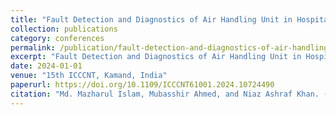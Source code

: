```yaml
---
title: "Fault Detection and Diagnostics of Air Handling Unit in Hospital Building Using Machine Learning"
collection: publications
category: conferences
permalink: /publication/fault-detection-and-diagnostics-of-air-handling-un
excerpt: "Fault Detection and Diagnostics of Air Handling Unit in Hospital Building Using Machine Learning"
date: 2024-01-01
venue: "15th ICCCNT, Kamand, India"
paperurl: https://doi.org/10.1109/ICCCNT61001.2024.10724490
citation: "Md. Mazharul Islam, Mubasshir Ahmed, and Niaz Ashraf Khan. (2024). Fault Detection and Diagnostics of Air Handling Unit in Hospital Building Using Machine Learning. *15th ICCCNT, Kamand, India*. DOI: 10.1109/ICCCNT61001.2024.10724490"
---
```

